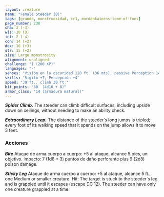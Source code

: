 ```yaml
---
layout: creature
name: "Female Steeder (B)"
tags: [grande, monstruosidad, cr1, mordenkainens-tome-of-foes]
page_number: 238
cha: 3 (-3)
wis: 10 (0)
int: 2 (-4)
con: 14 (+2)
dex: 16 (+3)
str: 15 (+2)
size: Large monstrosity
alignment: unaligned
challenge: "1 (200 XP)"
languages: "-"
senses: "Visión en la oscuridad 120 ft. (36 mts), passive Perception 14"
skills: "Sigilo +7, Percepción +4"
speed: "30 ft., climb 30 ft."
hit_points: "30  (4d10 + 8)"
armor_class: "14 (armadura natural)"
---
```


***Spider Climb.*** The steeder can climb difficult surfaces, including upside down on ceilings, without needing to make an ability check.

***Extraordinary Leap.*** The distance of the steeder's long jumps is tripled; every foot of its walking speed that it spends on the jump allows it to move 3 feet.

### Acciones

***Bite*** Ataque de arma cuerpo a cuerpo: +5 al ataque, alcance 5 pies, un objetivo. Impacto: 7 (1d8 + 3) puntos de daño perforante plus 9 (2d8) poison damage.

***Sticky Leg*** Ataque de arma cuerpo a cuerpo: +5 al ataque, alcance 5 ft., one Medium or smaller creature. Hit: The target is stuck to the steeder's leg and is grappled until it escapes (escape DC 12). The steeder can have only one creature grappled at a time.